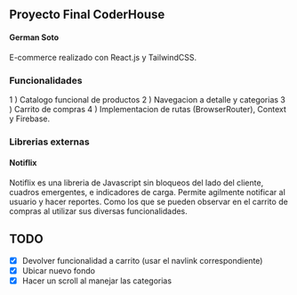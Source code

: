 ## Proyecto Final CoderHouse 
#### German Soto 

E-commerce realizado con React.js y TailwindCSS. 

### Funcionalidades 

1 ) Catalogo funcional de productos 
2 ) Navegacion a detalle y categorias
3 ) Carrito de compras 
4 ) Implementacion de rutas (BrowserRouter), Context y Firebase. 



### Librerias externas 

#### Notiflix 

Notiflix es una libreria de Javascript sin bloqueos del lado del cliente, cuadros emergentes, e indicadores de carga. 
Permite agilmente notificar al usuario y hacer reportes. Como los que se pueden observar en el carrito de compras al utilizar sus diversas funcionalidades. 


## TODO 

- [X] Devolver funcionalidad a carrito (usar el navlink correspondiente)
- [X] Ubicar nuevo fondo 
- [X] Hacer un scroll al manejar las categorias
